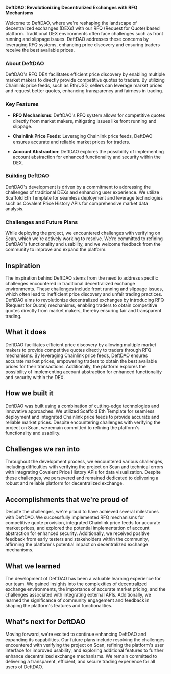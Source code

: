 **DeftDAO: Revolutionizing Decentralized Exchanges with RFQ Mechanisms**

Welcome to DeftDAO, where we're reshaping the landscape of decentralized exchanges (DEXs) with our RFQ (Request for Quote) based platform. Traditional DEX environments often face challenges such as front running and slippage issues. DeftDAO addresses these concerns by leveraging RFQ systems, enhancing price discovery and ensuring traders receive the best available prices.

### About DeftDAO

DeftDAO's RFQ DEX facilitates efficient price discovery by enabling multiple market makers to directly provide competitive quotes to traders. By utilizing Chainlink price feeds, such as Eth/USD, sellers can leverage market prices and request better quotes, enhancing transparency and fairness in trading.

### Key Features

- **RFQ Mechanisms**: DeftDAO's RFQ system allows for competitive quotes directly from market makers, mitigating issues like front running and slippage.
  
- **Chainlink Price Feeds**: Leveraging Chainlink price feeds, DeftDAO ensures accurate and reliable market prices for traders.
  
- **Account Abstraction**: DeftDAO explores the possibility of implementing account abstraction for enhanced functionality and security within the DEX.

### Building DeftDAO

DeftDAO's development is driven by a commitment to addressing the challenges of traditional DEXs and enhancing user experience. We utilize Scaffold Eth Template for seamless deployment and leverage technologies such as Covalent Price History APIs for comprehensive market data analysis.

### Challenges and Future Plans

While deploying the project, we encountered challenges with verifying on Scan, which we're actively working to resolve. We're committed to refining DeftDAO's functionality and usability, and we welcome feedback from the community to improve and expand the platform.

## Inspiration

The inspiration behind DeftDAO stems from the need to address specific challenges encountered in traditional decentralized exchange environments. These challenges include front running and slippage issues, which often lead to inefficient price discovery and unfair trading practices. DeftDAO aims to revolutionize decentralized exchanges by introducing RFQ (Request for Quote) mechanisms, enabling traders to obtain competitive quotes directly from market makers, thereby ensuring fair and transparent trading.

## What it does

DeftDAO facilitates efficient price discovery by allowing multiple market makers to provide competitive quotes directly to traders through RFQ mechanisms. By leveraging Chainlink price feeds, DeftDAO ensures accurate market prices, empowering traders to obtain the best available prices for their transactions. Additionally, the platform explores the possibility of implementing account abstraction for enhanced functionality and security within the DEX.

## How we built it

DeftDAO was built using a combination of cutting-edge technologies and innovative approaches. We utilized Scaffold Eth Template for seamless deployment and integrated Chainlink price feeds to provide accurate and reliable market prices. Despite encountering challenges with verifying the project on Scan, we remain committed to refining the platform's functionality and usability.

## Challenges we ran into

Throughout the development process, we encountered various challenges, including difficulties with verifying the project on Scan and technical errors with integrating Covalent Price History APIs for data visualization. Despite these challenges, we persevered and remained dedicated to delivering a robust and reliable platform for decentralized exchange.

## Accomplishments that we're proud of

Despite the challenges, we're proud to have achieved several milestones with DeftDAO. We successfully implemented RFQ mechanisms for competitive quote provision, integrated Chainlink price feeds for accurate market prices, and explored the potential implementation of account abstraction for enhanced security. Additionally, we received positive feedback from early testers and stakeholders within the community, affirming the platform's potential impact on decentralized exchange mechanisms.

## What we learned

The development of DeftDAO has been a valuable learning experience for our team. We gained insights into the complexities of decentralized exchange environments, the importance of accurate market pricing, and the challenges associated with integrating external APIs. Additionally, we learned the significance of community engagement and feedback in shaping the platform's features and functionalities.

## What's next for DeftDAO

Moving forward, we're excited to continue enhancing DeftDAO and expanding its capabilities. Our future plans include resolving the challenges encountered with verifying the project on Scan, refining the platform's user interface for improved usability, and exploring additional features to further enhance decentralized exchange mechanisms. We remain committed to delivering a transparent, efficient, and secure trading experience for all users of DeftDAO.